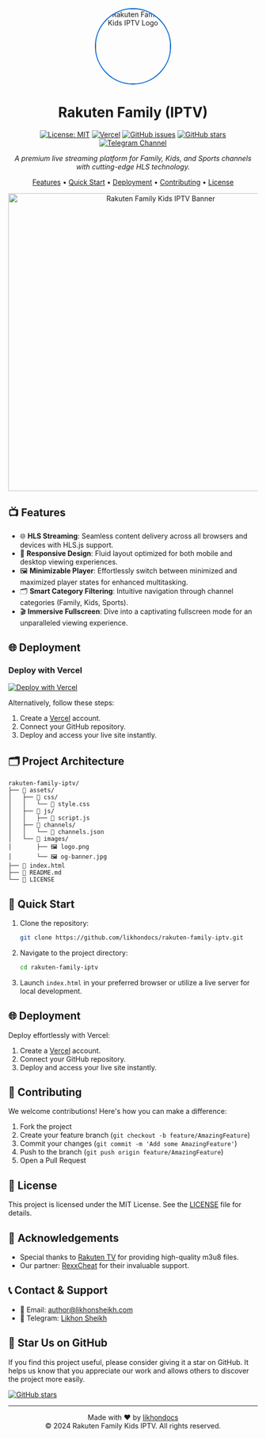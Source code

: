 <div align="center">

<img src="https://bdix-iptv.vercel.app/assets/images/logo.png" alt="Rakuten Family Kids IPTV Logo" width="150" height="150" style="border-radius: 50%; object-fit: cover; border: 2px solid #0366d6;">

# Rakuten Family (IPTV)

[![License: MIT](https://img.shields.io/badge/License-MIT-yellow.svg)](https://opensource.org/licenses/MIT)
[![Vercel](https://vercelbadge.vercel.app/api/likhondocs/rakuten-family-iptv)](https://vercel.com/likhondocs/rakuten-family-iptv)
[![GitHub issues](https://img.shields.io/github/issues/likhondocs/rakuten-family-iptv)](https://github.com/likhondocs/rakuten-family-iptv/issues)
[![GitHub stars](https://img.shields.io/github/stars/likhondocs/rakuten-family-iptv)](https://github.com/likhondocs/rakuten-family-iptv/stargazers)
[![Telegram Channel](https://img.shields.io/badge/Telegram-Channel-blue?style=flat&logo=telegram)](https://t.me/+ZMdQ1loDjJg3YmE9)

*A premium live streaming platform for Family, Kids, and Sports channels with cutting-edge HLS technology.*

[Features](#-features) • [Quick Start](#-quick-start) • [Deployment](#-deployment) • [Contributing](#-contributing) • [License](#-license)

<img src="https://bdix-iptv.vercel.app/assets/images/og-banner.jpg" alt="Rakuten Family Kids IPTV Banner" width="600">

</div>

## 📺 Features

- 🌐 **HLS Streaming**: Seamless content delivery across all browsers and devices with HLS.js support.
- 📱 **Responsive Design**: Fluid layout optimized for both mobile and desktop viewing experiences.
- 🖼️ **Minimizable Player**: Effortlessly switch between minimized and maximized player states for enhanced multitasking.
- 🗂️ **Smart Category Filtering**: Intuitive navigation through channel categories (Family, Kids, Sports).
- 🎬 **Immersive Fullscreen**: Dive into a captivating fullscreen mode for an unparalleled viewing experience.

## 🌐 Deployment

### **Deploy with Vercel** 

[![Deploy with Vercel](https://vercel.com/button)](https://vercel.com/new/clone?repository-url=https://github.com/likhondocs/rakuten-family-iptv)

Alternatively, follow these steps:

1. Create a [Vercel](https://vercel.com/) account.
2. Connect your GitHub repository.
3. Deploy and access your live site instantly.

## 🗂️ Project Architecture

```
rakuten-family-iptv/
├── 📁 assets/
│   ├── 📁 css/
│   │   └── 📄 style.css
│   ├── 📁 js/
│   │   ├── 📄 script.js
│   ├── 📁 channels/
│   │   └── 📄 channels.json
│   └── 📁 images/
│       ├── 🖼️ logo.png
│       └── 🖼️ og-banner.jpg
├── 📄 index.html
├── 📄 README.md
└── 📄 LICENSE
```

## 🚀 Quick Start

1. Clone the repository:
   ```bash
   git clone https://github.com/likhondocs/rakuten-family-iptv.git
   ```
2. Navigate to the project directory:
   ```bash
   cd rakuten-family-iptv
   ```
3. Launch `index.html` in your preferred browser or utilize a live server for local development.

## 🌐 Deployment

Deploy effortlessly with Vercel:

1. Create a [Vercel](https://vercel.com/) account.
2. Connect your GitHub repository.
3. Deploy and access your live site instantly.

## 🤝 Contributing

We welcome contributions! Here's how you can make a difference:

1. Fork the project
2. Create your feature branch (`git checkout -b feature/AmazingFeature`)
3. Commit your changes (`git commit -m 'Add some AmazingFeature'`)
4. Push to the branch (`git push origin feature/AmazingFeature`)
5. Open a Pull Request

## 📄 License

This project is licensed under the MIT License. See the [LICENSE](LICENSE) file for details.

## 🙏 Acknowledgements

- Special thanks to [Rakuten TV](https://www.rakuten.tv/uk) for providing high-quality m3u8 files.
- Our partner: [RexxCheat](https://t.me/RexxCheat) for their invaluable support.

## 📞 Contact & Support

- 📧 Email: [author@likhonsheikh.com](mailto:author@likhonsheikh.com)
- 💬 Telegram: [Likhon Sheikh](https://t.me/+ZMdQ1loDjJg3YmE9)

## 🌟 Star Us on GitHub

If you find this project useful, please consider giving it a star on GitHub. It helps us know that you appreciate our work and allows others to discover the project more easily.

[![GitHub stars](https://img.shields.io/github/stars/likhondocs/rakuten-family-iptv?style=social)](https://github.com/likhondocs/rakuten-family-iptv/stargazers)

---

<div align="center">
  Made with ❤️ by <a href="https://github.com/likhondocs">likhondocs</a>
  <br>
  © 2024 Rakuten Family Kids IPTV. All rights reserved.
</div>
